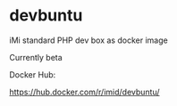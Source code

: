 # devbuntu
iMi standard PHP dev box as docker image

Currently beta

Docker Hub:

https://hub.docker.com/r/imid/devbuntu/
